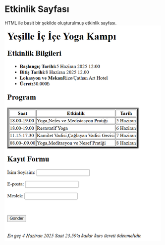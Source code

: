 # Etkinlik Sayfası
HTML ile basit bir şekilde oluşturulmuş etkinlik sayfası.
![alt text](../imgs/es.png)